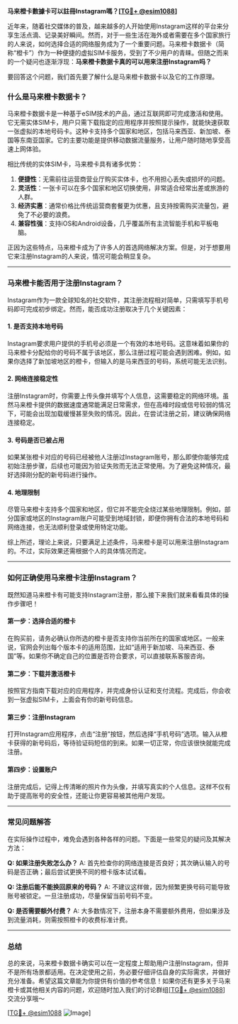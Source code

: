 **马来橙卡數據卡可以註冊Instagram嗎？[[TG💪+ @esim1088](https://t.me/s/esim1088)]**

近年来，随着社交媒体的普及，越来越多的人开始使用Instagram这样的平台来分享生活点滴、记录美好瞬间。然而，对于一些生活在海外或者需要在多个国家旅行的人来说，如何选择合适的网络服务成为了一个重要问题。马来橙卡数据卡（简称“橙卡”）作为一种便捷的虚拟SIM卡服务，受到了不少用户的青睐。但随之而来的一个疑问也逐渐浮现：**马来橙卡数据卡真的可以用来注册Instagram吗？**

要回答这个问题，我们首先要了解什么是马来橙卡数据卡以及它的工作原理。

### **什么是马来橙卡数据卡？**

马来橙卡数据卡是一种基于eSIM技术的产品，通过互联网即可完成激活和使用。它无需实体SIM卡，用户只需下载指定的应用程序并按照提示操作，就能快速获取一张虚拟的本地号码卡。这种卡支持多个国家和地区，包括马来西亚、新加坡、泰国等东南亚国家。它的主要功能是提供移动数据流量服务，让用户随时随地享受高速上网体验。

相比传统的实体SIM卡，马来橙卡具有诸多优势：

1. **便捷性**：无需前往运营商营业厅购买实体卡，也不用担心丢失或损坏的问题。
2. **灵活性**：一张卡可以在多个国家和地区切换使用，非常适合经常出差或旅游的人群。
3. **经济实惠**：通常价格比传统运营商套餐更为优惠，且支持按需购买流量包，避免了不必要的浪费。
4. **兼容性强**：支持iOS和Android设备，几乎覆盖所有主流智能手机和平板电脑。

正因为这些特点，马来橙卡成为了许多人的首选网络解决方案。但是，对于想要用它来注册Instagram的人来说，情况可能会稍显复杂。

---

### **马来橙卡能否用于注册Instagram？**

Instagram作为一款全球知名的社交软件，其注册流程相对简单，只需填写手机号码即可完成初步绑定。然而，能否成功注册取决于几个关键因素：

#### **1. 是否支持本地号码**
Instagram要求用户提供的手机号必须是一个有效的本地号码。这意味着如果你的马来橙卡分配给你的号码不属于该地区，那么注册过程可能会遇到困难。例如，如果你选择了新加坡地区的橙卡，但输入的是马来西亚的号码，系统可能无法识别。

#### **2. 网络连接稳定性**
注册Instagram时，你需要上传头像并填写个人信息，这需要稳定的网络环境。虽然马来橙卡提供的数据速度通常能满足日常需求，但在高峰时段或信号较弱的情况下，可能会出现加载缓慢甚至失败的情况。因此，在尝试注册之前，建议确保网络连接稳定。

#### **3. 号码是否已被占用**
如果某张橙卡对应的号码已经被他人注册过Instagram账号，那么即使你能够完成初始注册步骤，后续也可能因为验证失败而无法正常使用。为了避免这种情况，最好选择刚分配的新号码进行操作。

#### **4. 地理限制**
尽管马来橙卡支持多个国家和地区，但它并不能完全绕过某些地理限制。例如，部分国家或地区的Instagram账户可能受到地域封锁，即便你拥有合法的本地号码和网络连接，也无法顺利登录或使用特定功能。

综上所述，理论上来说，只要满足上述条件，马来橙卡是可以用来注册Instagram的。不过，实际效果还需根据个人的具体情况而定。

---

### **如何正确使用马来橙卡注册Instagram？**

既然知道马来橙卡有可能支持Instagram注册，那么接下来我们就来看看具体的操作步骤吧！

#### **第一步：选择合适的橙卡**
在购买前，请务必确认你所选的橙卡是否支持你当前所在的国家或地区。一般来说，官网会列出每个版本卡的适用范围，比如“适用于新加坡、马来西亚、泰国”等。如果你不确定自己的位置是否符合要求，可以直接联系客服咨询。

#### **第二步：下载并激活橙卡**
按照官方指南下载对应的应用程序，并完成身份认证和支付流程。完成后，你会收到一张虚拟SIM卡，上面会有你的新号码信息。

#### **第三步：注册Instagram**
打开Instagram应用程序，点击“注册”按钮，然后选择“手机号码”选项。输入从橙卡获得的新号码后，等待验证码短信的到来。如果一切正常，你应该很快就能完成注册。

#### **第四步：设置账户**
注册完成后，记得上传清晰的照片作为头像，并填写真实的个人信息。这样不仅有助于提高账号的安全性，还能让你更容易被其他用户发现。

---

### **常见问题解答**

在实际操作过程中，难免会遇到各种各样的问题。下面是一些常见的疑问及其解决方法：

**Q: 如果注册失败怎么办？**
A: 首先检查你的网络连接是否良好；其次确认输入的号码是否正确；最后尝试更换不同的橙卡版本试试看。

**Q: 注册后能不能换回原来的号码？**
A: 不建议这样做，因为频繁更换号码可能导致账号被锁定。一旦注册成功，尽量保留当前号码不变。

**Q: 是否需要额外付费？**
A: 大多数情况下，注册本身不需要额外费用，但如果涉及到流量消耗，则需按照橙卡的收费标准计费。

---

### **总结**

总的来说，马来橙卡数据卡确实可以在一定程度上帮助用户注册Instagram，但并不是所有场景都适用。在决定使用之前，务必要仔细评估自身的实际需求，并做好充分准备。希望这篇文章能为你提供有价值的参考信息！如果你还有更多关于马来橙卡或其他相关内容的问题，欢迎随时加入我们的讨论群组[[TG💪+ @esim1088](https://t.me/s/esim1088)]交流分享哦～

[[TG💪+ @esim1088](https://t.me/s/esim1088) ![Image](https://i.postimg.cc/4NQfJmqS/Snipaste-2025-05-13-00-14-12.png)]